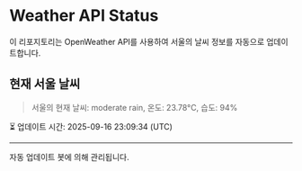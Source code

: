 
# Weather API Status

이 리포지토리는 OpenWeather API를 사용하여 서울의 날씨 정보를 자동으로 업데이트합니다.

## 현재 서울 날씨
> 서울의 현재 날씨: moderate rain, 온도: 23.78°C, 습도: 94%

⏳ 업데이트 시간: 2025-09-16 23:09:34 (UTC)

---
자동 업데이트 봇에 의해 관리됩니다.
